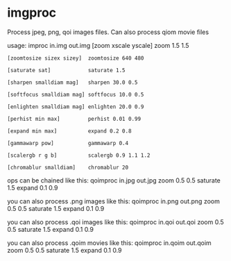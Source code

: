# imgproc
Process jpeg, png, qoi images files.  Can also process qiom movie files

usage: improc in.img out.img
	[zoom xscale yscale]      zoom 1.5 1.5
  
	[zoomtosize sizex sizey]  zoomtosize 640 480
  
	[saturate sat]            saturate 1.5
  
	[sharpen smalldiam mag]   sharpen 30.0 0.5
  
	[softfocus smalldiam mag] softfocus 10.0 0.5
  
	[enlighten smalldiam mag] enlighten 20.0 0.9
  
	[perhist min max]         perhist 0.01 0.99
  
	[expand min max]          expand 0.2 0.8
  
	[gammawarp pow]           gammawarp 0.4
  
	[scalergb r g b]          scalergb 0.9 1.1 1.2
  
	[chromablur smalldiam]    chromablur 20


ops can be chained like this:
	qoimproc in.jpg out.jpg zoom 0.5 0.5 saturate 1.5 expand 0.1 0.9

you can also process .png images like this:
	qoimproc in.png out.png zoom 0.5 0.5 saturate 1.5 expand 0.1 0.9

you can also process .qoi images like this:
	qoimproc in.qoi out.qoi zoom 0.5 0.5 saturate 1.5 expand 0.1 0.9

you can also process .qoim movies like this:
	qoimproc in.qoim out.qoim zoom 0.5 0.5 saturate 1.5 expand 0.1 0.9

